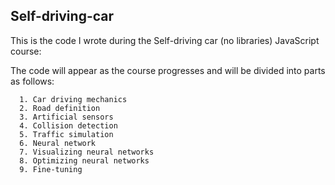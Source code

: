 ## Self-driving-car

This is the code I wrote during the Self-driving car (no libraries) JavaScript course:
<Link>
  
The code will appear as the course progresses and will be divided into parts as follows:

      1. Car driving mechanics
      2. Road definition
      3. Artificial sensors
      4. Collision detection
      5. Traffic simulation
      6. Neural network
      7. Visualizing neural networks
      8. Optimizing neural networks
      9. Fine-tuning
